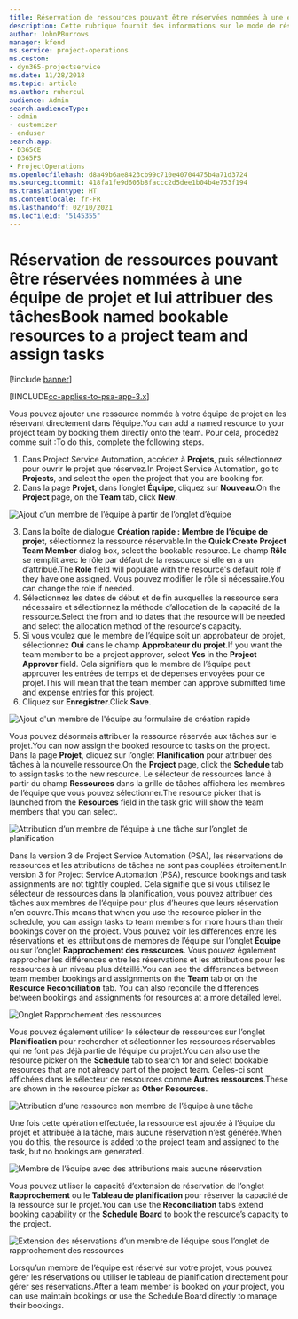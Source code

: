 ```yaml
---
title: Réservation de ressources pouvant être réservées nommées à une équipe de projet et lui attribuer des tâches
description: Cette rubrique fournit des informations sur le mode de réservation de ressources nommées dans les équipes de projet et leur attribution de tâches.
author: JohnPBurrows
manager: kfend
ms.service: project-operations
ms.custom:
- dyn365-projectservice
ms.date: 11/28/2018
ms.topic: article
ms.author: ruhercul
audience: Admin
search.audienceType:
- admin
- customizer
- enduser
search.app:
- D365CE
- D365PS
- ProjectOperations
ms.openlocfilehash: d8a49b6ae8423cb99c710e40704475b4a71d3724
ms.sourcegitcommit: 418fa1fe9d605b8faccc2d5dee1b04b4e753f194
ms.translationtype: HT
ms.contentlocale: fr-FR
ms.lasthandoff: 02/10/2021
ms.locfileid: "5145355"
---
```

# <a name="book-named-bookable-resources-to-a-project-team-and-assign-tasks"></a><span data-ttu-id="7adb3-103">Réservation de ressources pouvant être réservées nommées à une équipe de projet et lui attribuer des tâches</span><span class="sxs-lookup"><span data-stu-id="7adb3-103">Book named bookable resources to a project team and assign tasks</span></span> 

[!include [banner](../includes/psa-now-project-operations.md)]

[!INCLUDE[cc-applies-to-psa-app-3.x](../includes/cc-applies-to-psa-app-3x.md)]

<span data-ttu-id="7adb3-104">Vous pouvez ajouter une ressource nommée à votre équipe de projet en les réservant directement dans l’équipe.</span><span class="sxs-lookup"><span data-stu-id="7adb3-104">You can  add a named resource to your project team by booking them directly onto the team.</span></span> <span data-ttu-id="7adb3-105">Pour cela, procédez comme suit :</span><span class="sxs-lookup"><span data-stu-id="7adb3-105">To do this, complete the following steps.</span></span>

1. <span data-ttu-id="7adb3-106">Dans Project Service Automation, accédez à **Projets**, puis sélectionnez pour ouvrir le projet que réservez.</span><span class="sxs-lookup"><span data-stu-id="7adb3-106">In  Project Service Automation, go to **Projects**, and select the open the project that you are booking for.</span></span>
2. <span data-ttu-id="7adb3-107">Dans la page **Projet**, dans l’onglet **Équipe**, cliquez sur **Nouveau**.</span><span class="sxs-lookup"><span data-stu-id="7adb3-107">On the **Project** page, on the **Team** tab, click **New**.</span></span> 

![Ajout d’un membre de l’équipe à partir de l’onglet d’équipe](media/RM-how-to-1.png)

3. <span data-ttu-id="7adb3-109">Dans la boîte de dialogue **Création rapide : Membre de l’équipe de projet**, sélectionnez la ressource réservable.</span><span class="sxs-lookup"><span data-stu-id="7adb3-109">In the **Quick Create Project Team Member** dialog box, select the bookable resource.</span></span> <span data-ttu-id="7adb3-110">Le champ **Rôle** se remplit avec le rôle par défaut de la ressource si elle en a un d’attribué.</span><span class="sxs-lookup"><span data-stu-id="7adb3-110">The **Role** field will populate with the resource's default role if they have one assigned.</span></span> <span data-ttu-id="7adb3-111">Vous pouvez modifier le rôle si nécessaire.</span><span class="sxs-lookup"><span data-stu-id="7adb3-111">You can change the role if needed.</span></span> 
4. <span data-ttu-id="7adb3-112">Sélectionnez les dates de début et de fin auxquelles la ressource sera nécessaire et sélectionnez la méthode d’allocation de la capacité de la ressource.</span><span class="sxs-lookup"><span data-stu-id="7adb3-112">Select the from and to dates that the resource will be needed and select the allocation method of the resource's capacity.</span></span> 
5. <span data-ttu-id="7adb3-113">Si vous voulez que le membre de l’équipe soit un approbateur de projet, sélectionnez **Oui** dans le champ **Approbateur du projet**.</span><span class="sxs-lookup"><span data-stu-id="7adb3-113">If you want the team member to be a project approver, select **Yes** in the **Project Approver** field.</span></span> <span data-ttu-id="7adb3-114">Cela signifiera que le membre de l’équipe peut approuver les entrées de temps et de dépenses envoyées pour ce projet.</span><span class="sxs-lookup"><span data-stu-id="7adb3-114">This will mean that the team member can approve submitted time and expense entries for this project.</span></span> 
6. <span data-ttu-id="7adb3-115">Cliquez sur **Enregistrer**.</span><span class="sxs-lookup"><span data-stu-id="7adb3-115">Click **Save**.</span></span>

![Ajout d'un membre de l'équipe au formulaire de création rapide](media/RM-how-to-2.png)


<span data-ttu-id="7adb3-117">Vous pouvez désormais attribuer la ressource réservée aux tâches sur le projet.</span><span class="sxs-lookup"><span data-stu-id="7adb3-117">You can now assign the booked resource to tasks on the project.</span></span> <span data-ttu-id="7adb3-118">Dans la page **Projet**, cliquez sur l’onglet **Planification** pour attribuer des tâches à la nouvelle ressource.</span><span class="sxs-lookup"><span data-stu-id="7adb3-118">On the **Project** page, click the **Schedule** tab to assign tasks to the new resource.</span></span> <span data-ttu-id="7adb3-119">Le sélecteur de ressources lancé à partir du champ **Ressources** dans la grille de tâches affichera les membres de l’équipe que vous pouvez sélectionner.</span><span class="sxs-lookup"><span data-stu-id="7adb3-119">The resource picker that is launched from the **Resources** field in the task grid will show the team members that you can select.</span></span>

![Attribution d’un membre de l’équipe à une tâche sur l’onglet de planification](media/RM-how-to-3.png)

<span data-ttu-id="7adb3-121">Dans la version 3 de Project Service Automation (PSA), les réservations de ressources et les attributions de tâches ne sont pas couplées étroitement.</span><span class="sxs-lookup"><span data-stu-id="7adb3-121">In version 3 for Project Service Automation (PSA), resource bookings and task assignments are not tightly coupled.</span></span> <span data-ttu-id="7adb3-122">Cela signifie que si vous utilisez le sélecteur de ressources dans la planification, vous pouvez attribuer des tâches aux membres de l’équipe pour plus d’heures que leurs réservation n’en couvre.</span><span class="sxs-lookup"><span data-stu-id="7adb3-122">This means that when you use the resource picker in the schedule, you can assign tasks to team members for more hours than their bookings cover on the project.</span></span>
<span data-ttu-id="7adb3-123">Vous pouvez voir les différences entre les réservations et les attributions de membres de l’équipe sur l’onglet **Équipe** ou sur l’onglet **Rapprochement des ressources**. Vous pouvez également rapprocher les différences entre les réservations et les attributions pour les ressources à un niveau plus détaillé.</span><span class="sxs-lookup"><span data-stu-id="7adb3-123">You can see the differences between team member bookings and assignments on the **Team** tab or on the **Resource Reconciliation** tab. You can also reconcile the differences between bookings and assignments for resources at a more detailed level.</span></span>

![Onglet Rapprochement des ressources](media/RM-how-to-4.png)

<span data-ttu-id="7adb3-125">Vous pouvez également utiliser le sélecteur de ressources sur l’onglet **Planification** pour rechercher et sélectionner les ressources réservables qui ne font pas déjà partie de l’équipe du projet.</span><span class="sxs-lookup"><span data-stu-id="7adb3-125">You can also use the resource picker on the **Schedule** tab to search for and select bookable resources that are not already part of the project team.</span></span> <span data-ttu-id="7adb3-126">Celles-ci sont affichées dans le sélecteur de ressources comme **Autres ressources**.</span><span class="sxs-lookup"><span data-stu-id="7adb3-126">These are shown in the resource picker as **Other Resources**.</span></span>

![Attribution d’une ressource non membre de l’équipe à une tâche](media/RM-how-to-5.png)

<span data-ttu-id="7adb3-128">Une fois cette opération effectuée, la ressource est ajoutée à l’équipe du projet et attribuée à la tâche, mais aucune réservation n’est générée.</span><span class="sxs-lookup"><span data-stu-id="7adb3-128">When you do this, the resource is added to the project team and assigned to the task, but no bookings are generated.</span></span>

![Membre de l’équipe avec des attributions mais aucune réservation](media/RM-how-to-6.png)

<span data-ttu-id="7adb3-130">Vous pouvez utiliser la capacité d’extension de réservation de l’onglet **Rapprochement** ou le **Tableau de planification** pour réserver la capacité de la ressource sur le projet.</span><span class="sxs-lookup"><span data-stu-id="7adb3-130">You can use the **Reconciliation** tab’s extend booking capability or the **Schedule Board** to book the resource’s capacity to the project.</span></span>

![Extension des réservations d’un membre de l’équipe sous l’onglet de rapprochement des ressources](media/RM-how-to-7.png)

<span data-ttu-id="7adb3-132">Lorsqu’un membre de l’équipe est réservé sur votre projet, vous pouvez gérer les réservations ou utiliser le tableau de planification directement pour gérer ses réservations.</span><span class="sxs-lookup"><span data-stu-id="7adb3-132">After a team member is booked on your project, you can use maintain bookings or use the Schedule Board directly to manage their bookings.</span></span>
